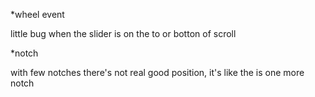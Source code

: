*wheel event

little bug when the slider is on the to or botton of scroll


*notch

with few notches there's not real good position, it's like the is one more notch